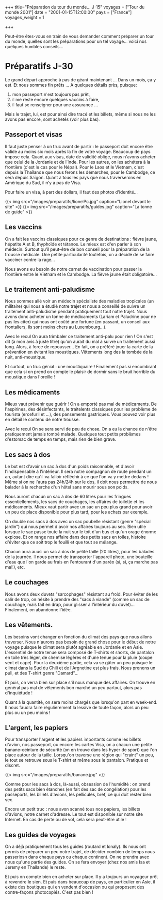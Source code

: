 ﻿+++
title="Préparation du tour du monde... J-15"
voyages = ["Tour du monde 2001"]
date = "2001-01-15T12:00:00"
pays = ["France"]
voyages_weight = 1

+++

Peut-être êtes-vous en train de vous demander comment préparer un tour du monde, quelles sont les préparations pour un tel voyage... voici nos quelques humbles conseils...

# Préparatifs J-30

Le grand départ approche à pas de géant maintenant ... Dans un mois, ça y est. Et nous sommes fin prêts ... A quelques détails près, puisque:

1. mon passeport n'est toujours pas prêt,
2. il me reste encore quelques vaccins à faire,
3. il faut se renseigner pour une assurance ...


Mais le trajet, lui, est pour ainsi dire tracé et les billets, même si nous ne les avons pas encore, sont achetés (voir plus bas).

## Passeport et visas

Il faut juste penser à un truc avant de partir : le passeport doit encore être valide au moins six mois après la fin de votre voyage. Beaucoup de pays impose cela. Quant aux visas, date de validité oblige, nous n'avons acheter que celui de la Jordanie et de l'Inde. Pour les autres, on les achétera à la frontière (c'est le cas pour le Népal). Pour le Laos et le Vietnam, c'est depuis la Thaîlande que nous ferons les démarches, pour le Cambodge, ce sera depuis Saïgon. Quant à tous les pays que nous traverserons en Amérique du Sud, il n'y a pas de Visa.

Pour faire un visa, à part des dollars, il faut des photos d'identité...

<div id="TOTO">	
{{< img src="/images/preparatifs/lionelPc.jpg" caption="Lionel devant le site" >}}
{{< img src="/images/preparatifs/guides.jpg" caption="La tonne de guide" >}}
<div> 	

## Les vaccins

On a fait les vaccins classiques pour ce genre de destinations : fièvre jaune, hépatite A et B, thyphoïde et tétanos. Le mieux est d'en parler à son médecin. Surtout qu'il peut-être de bon conseil pour la préparation de la trousse médicale. Une petite particularité toutefois, on a décidé de se faire vacciner contre la rage...

Nous avons eu besoin de notre carnet de vaccination pour passer la frontière entre le Vietnam et le Cambodge. La fièvre jaune était obligatoire...

## Le traitement anti-paludisme

Nous sommes allé voir un médecin spécialiste des maladies tropicales (un militaire) qui nous a étudié notre trajet et nous a conseillé de suivre un traitement anti-paludisme pendant pratiquement tout notre trajet. Nous avons donc acheter un tonne de médicaments (Lariam et Paludrine pour ne pas les citer) qui nous ont coûté une fortune (en passant, un conseil aux frontaliers, ils sont moins chers au Luxembourg...).

Avec le recul
On aura trimbaler ce traitement anti-palu pour rien ! On s'est dit (à mon avis à juste titre) qu'on aurait du mal à suivre un traitement aussi long. Alors, à force de repousser... En fait, on a préféré jouer la carte de la prévention en évitant les moustiques. Vêtements long des la tombée de la nuit, anti-moustique.

Et surtout, un truc génial : une moustiquaire ! Finalement pas si encombrant que cela si on prend on compte le plaisir de dormir sans le bruit horrible du moustique dans l'oreille !

## Les médicaments

Mieux vaut prévenir que guérir ! On a emporté pas mal de médicaments. De l'aspirines, des désinfectants, le traitelents classiques pour les problème de tourista (ercefuril et ...), des pansements gastriques. Vous pouvez voir plus en détail le contenu de notre trousse.

Avec le recul
On se sera servi de peu de chose. On a eu la chance de n'être pratiquement jamais tombé malade. Quelques tout petits problèmes d'estomac de temps en temps, mais rien de bien grave.

## Les sacs à dos

Le but est d'avoir un sac à dos d'un poids raisonnable, et d'avoir l'indispensable à l'intérieur. Il sera notre compagnon de route pendant un an, autant dire qu'il va falloir réfléchir à ce que l'on va y mettre dedans ! Même si on ne l'aura pas 24h/24h sur le dos, il doit nous permettre de nous balader à la recherche d'un hôtel sans mourir sous son poids.

Nous auront chacun un sac à dos de 60 litres pour les fringues essentiellements, les sacs de couchages, les affaires de toilette et les médicaments. Mieux vaut partir avec un sac un peu plus grand pour avoir un peu de place disponible pour plus tard, pour les achats par exemple.

On double nos sacs à dos avec un sac poubelle résistant (genre "spécial jardin") qui nous permet d'avoir nos affaires toujours au sec. Bien utile lorsque le sac passe toute la nuit sur le toit d'un bus et qu'un orage énorme explose. Et on range nos affaire dans des petits sacs en toiles, histoire d'éviter que ce soit trop le fouilli et que tout se mélange.

Chacun aura auusi un sac à dos de petite taille (20 litres), pour les balades de la journée. Il nous permet de transporter l'appareil photo, une bouteille d'eau que l'on garde au frais en l'entourant d'un paréo (si, si, ça marche pas mal!), etc.

## Le couchages

Nous avons deux duvets "sarcophages" résistant au froid. Pour éviter de les salir de trop, on hésite à prendre des "sacs à viande" (comme un sac de couchage, mais fait en drap, pour glisser à l'intérieur du duvet)... Finalement, on abandonne l'idée.

## Les vêtements.

Les besoins vont changer en fonction du climat des pays que nous allons traverser. Nous n'aurons pas besoin de grand chose pour le début de notre voyage puisque le climat sera plutôt agréable en Jordanie et en Asie. L'essentiel de notre tenue sera composé de T-shirts et shorts, de pantalon en toile très léger, de chemise légères et d'une tenue pour la pluie (coupe vent et cape). Pour la deuxième partie, cela va se gâter un peu puisque le climat dans la Sud du Chili et de l'Argnetine est plus frais. Nous prenons un pull, et des T-shirt genre "Damard"...

Et puis, on verra bien sur place s'il nous manque des affaires. On trouve en général pas mal de vêtements bon marché un peu partout, alors pas d'inquiétude !

Quant à la quantité, on sera moins chargés que lorsqu'on part en week-end. Il nous faudra faire régulièrement la lessive de toute façon, alors un peu plus ou un peu moins !

## L'argent, les papiers

Pour transporter l'argent et les papiers importants comme les billets d'avion, nos passeport, ou encore les cartes Visa, on a chacun une petite banane-ceinture de sécurité (on en trouve dans les hyper de sport) que l'on place autour de la taille. Lorsqu'on traverse une région qui "craint" un peu, le tout se retrouve sous le T-shirt et même sous le pantalon. Pratique et discret.

{{< img src="/images/preparatifs/banane.jpg" >}}


Comme pour les sacs à dos, là-aussi, obsession de l'humidité : on prend des petits sacs bien étanches (en fait des sac de congélation) pour les passeports, les billets d'avions, les pellicules, bref, ce qui doit rester bien sec.

Encore un petit truc : nous avon scanné tous nos papiers, les billets d'avions, notre carnet d'adresse. Le tout est disponible sur notre site Internet. En cas de perte ou de vol, cela sera peut-être utile !


## Les guides de voyages

On a déjà pratiquement tous les guides (routard et lonaly). Ils nous ont permis de préparer un peu notre trajet, de décider combien de temps nous passeriosn dans chaque pays ou chaque continent. On ne prendra avec nous qu'une partie des guides. On se fera envoyer (chez nos amis Isa et Jeremy en Thailande) le reste.

Et puis on compte bien en acheter sur place. Il y a toujours un voyageur prêt à revendre le sien. Et puis dans beaucoup de pays, en particulier en Asie, il existe des boutiques qui en vendent d'occasion ou qui proposent des contre-façons photocopiés. C'est pas bien !